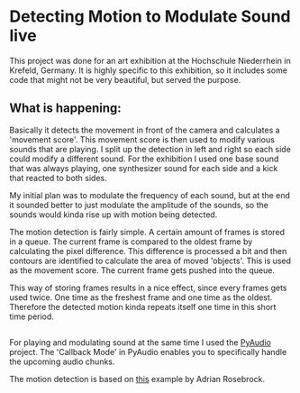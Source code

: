 # Detecting Motion to Modulate Sound live

This project was done for an art exhibition at the Hochschule Niederrhein in 
Krefeld, Germany.
It is highly specific to this exhibition, so it includes some code that might
not be very beautiful, but served the purpose.
 
## What is happening:
Basically it detects the movement in front of the camera and calculates a 
'movement score'. This movement score is then used to modify various sounds
that are playing. I split up the detection in left and right so each side could 
modify a different sound. For the exhibition I used one base sound that was 
always playing, one synthesizer sound for each side and a kick that reacted to 
both sides.

My initial plan was to modulate the frequency of each sound, but at the end it 
sounded better to just modulate the amplitude of the sounds, so the sounds 
would kinda rise up with motion being detected.

The motion detection is fairly simple. A certain amount of frames is stored in
a queue. The current frame is compared to the oldest frame by calculating the 
pixel difference. This difference is processed a bit and then contours are 
identified to calculate the area of moved 'objects'. This is used as the 
movement score. The current frame gets pushed into the queue. 

This way of storing frames results in a nice effect, since every frames gets
used twice. One time as the freshest frame and one time as the oldest. 
Therefore the detected motion kinda repeats itself one time in this short time
period.

##
For playing and modulating sound at the same time I used the 
[PyAudio](https://people.csail.mit.edu/hubert/pyaudio/docs/ "PyAudio Doc") 
project. The 'Callback Mode' in PyAudio enables you to specifically handle the 
upcoming audio chunks. 

The motion detection is based on [this](https://www.pyimagesearch.com/2015/05/25/basic-motion-detection-and-tracking-with-python-and-opencv/) 
example by Adrian Rosebrock.

